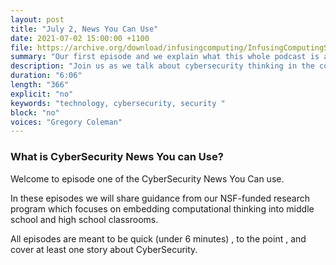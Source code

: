 ```yaml
---
layout: post
title: "July 2, News You Can Use"
date: 2021-07-02 15:00:00 +1100
file: https://archive.org/download/infusingcomputing/InfusingComputingS1E1.mp3
summary: "Our first episode and we explain what this whole podcast is about."
description: "Join us as we talk about cybersecurity thinking in the content areas."
duration: "6:06" 
length: "366"
explicit: "no" 
keywords: "technology, cybersecurity, security "
block: "no" 
voices: "Gregory Coleman"
---
```


### What is CyberSecurity News You can Use?

Welcome to episode one of the CyberSecurity News You Can use.

In these episodes we will share guidance from our NSF-funded research program which focuses on embedding computational thinking into middle school and high school classrooms.

All episodes are meant to be quick (under 6 minutes) , to the point , and cover at least one story about CyberSecurity.

